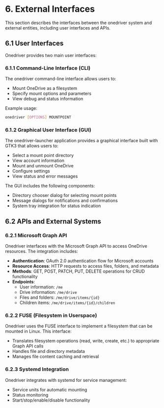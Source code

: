 # 6. External Interfaces

This section describes the interfaces between the onedriver system and external entities, including user interfaces and APIs.

## 6.1 User Interfaces

Onedriver provides two main user interfaces:

### 6.1.1 Command-Line Interface (CLI)
The onedriver command-line interface allows users to:
- Mount OneDrive as a filesystem
- Specify mount options and parameters
- View debug and status information

Example usage:
```bash
onedriver [OPTIONS] MOUNTPOINT
```

### 6.1.2 Graphical User Interface (GUI)
The onedriver-launcher application provides a graphical interface built with GTK3 that allows users to:
- Select a mount point directory
- View account information
- Mount and unmount OneDrive
- Configure settings
- View status and error messages

The GUI includes the following components:
- Directory chooser dialog for selecting mount points
- Message dialogs for notifications and confirmations
- System tray integration for status indication

## 6.2 APIs and External Systems

### 6.2.1 Microsoft Graph API
Onedriver interfaces with the Microsoft Graph API to access OneDrive resources. The integration includes:

- **Authentication**: OAuth 2.0 authentication flow for Microsoft accounts
- **Resource Access**: HTTP requests to access files, folders, and metadata
- **Methods**: GET, POST, PATCH, PUT, DELETE operations for CRUD functionality
- **Endpoints**:
  - User information: `/me`
  - Drive information: `/me/drive`
  - Files and folders: `/me/drive/items/{id}`
  - Children items: `/me/drive/items/{id}/children`

### 6.2.2 FUSE (Filesystem in Userspace)
Onedriver uses the FUSE interface to implement a filesystem that can be mounted in Linux. This interface:
- Translates filesystem operations (read, write, create, etc.) to appropriate Graph API calls
- Handles file and directory metadata
- Manages file content caching and retrieval

### 6.2.3 Systemd Integration
Onedriver integrates with systemd for service management:
- Service units for automatic mounting
- Status monitoring
- Start/stop/enable/disable functionality
